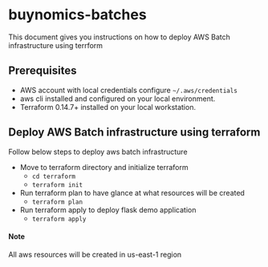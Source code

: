 # buynomics-batches
This document gives you instructions on how to deploy AWS Batch infrastructure using terrform

## Prerequisites

- AWS account with local credentials configure `~/.aws/credentials`
- aws cli installed and configured on your local environment.
- Terraform 0.14.7+ installed on your local workstation.


## Deploy AWS Batch infrastructure using terraform

Follow below steps to deploy aws batch infrastructure

- Move to terraform directory and initialize terraform
  - `cd terraform`
  - `terraform init`
- Run terraform plan to have glance at what resources will be created
  - `terraform plan`
- Run terraform apply to deploy flask demo application
  - `terraform apply`


#### Note
All aws resources will be created in us-east-1 region
